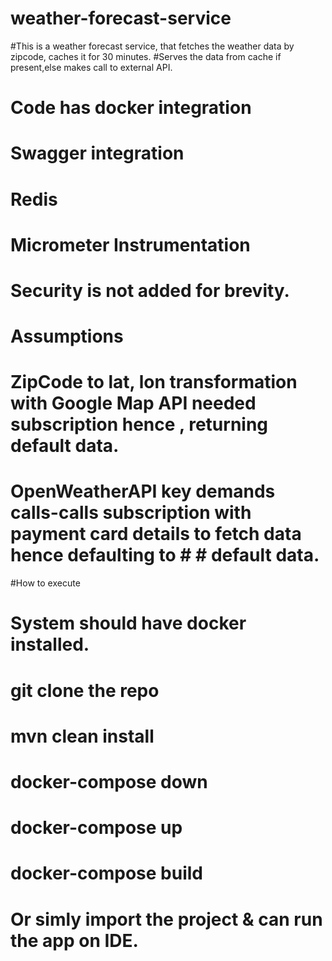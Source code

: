 # weather-forecast-service
#This is a weather forecast service, that fetches the weather data by zipcode, caches it for 30 minutes.
#Serves the data from cache if present,else makes call to external API.

# Code has docker integration
# Swagger integration
# Redis
# Micrometer Instrumentation
# Security is not added for brevity.

# Assumptions
# ZipCode to lat, lon transformation with Google Map API needed subscription hence , returning default data.
# OpenWeatherAPI key demands calls-calls subscription with payment card details to fetch data hence defaulting to # # default data.

#How to execute
# System should have docker installed.
# git clone the repo
# mvn clean install
# docker-compose down
# docker-compose up
# docker-compose build
# Or simly import the project & can run the app on IDE.
